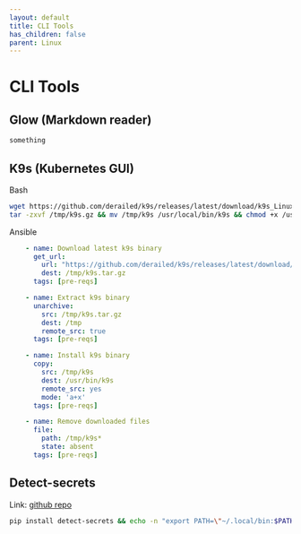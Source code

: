 ```yaml
---
layout: default
title: CLI Tools
has_children: false
parent: Linux
---
```


# CLI Tools

## Glow (Markdown reader)
```bash
something
```

## K9s (Kubernetes GUI)
Bash

```bash
wget https://github.com/derailed/k9s/releases/latest/download/k9s_Linux_amd64.tar.gz -O /tmp/k9s.tgz
tar -zxvf /tmp/k9s.gz && mv /tmp/k9s /usr/local/bin/k9s && chmod +x /usr/loca/bin/k9s
```

Ansible
```yaml
    - name: Download latest k9s binary
      get_url:
        url: "https://github.com/derailed/k9s/releases/latest/download/k9s_Linux_amd64.tar.gz"
        dest: /tmp/k9s.tar.gz
      tags: [pre-reqs]

    - name: Extract k9s binary
      unarchive:
        src: /tmp/k9s.tar.gz
        dest: /tmp
        remote_src: true
      tags: [pre-reqs]

    - name: Install k9s binary
      copy:
        src: /tmp/k9s
        dest: /usr/bin/k9s
        remote_src: yes
        mode: 'a+x'
      tags: [pre-reqs]

    - name: Remove downloaded files
      file:
        path: /tmp/k9s*
        state: absent
      tags: [pre-reqs]
```

## Detect-secrets

Link: [github repo](https://github.com/Yelp/detect-secrets)

```bash
pip install detect-secrets && echo -n "export PATH=\"~/.local/bin:$PATH\"" >> ~/.bashrc
```


